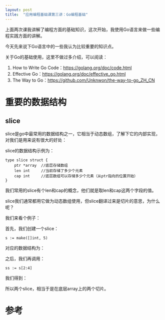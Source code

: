 ```yaml
---
layout: post
title:  "应用编程基础课第三讲：Go编程基础"
---
```


上面两次课我讲解了编程方面的基础知识，这次开始，我使用Go语言来做一些编程实践方面的讲解。

今天先来说下Go语言中的一些我认为比较重要的知识点。

关于Go的基础使用，这里不做过多介绍，可以阅读：

1. How to Write Go Code：https://golang.org/doc/code.html
1. Effective Go：https://golang.org/doc/effective_go.html
1. The Way to Go：https://github.com/Unknwon/the-way-to-go_ZH_CN

# 重要的数据结构

## slice

slice是go中最常用的数据结构之一，它相当于动态数组，了解下它的内部实现，对我们是用来说有很大的好处：

slice的数据结构示例为：

```
type slice struct {
    ptr *array  //底层存储数组
    len int     //当前存储了多少个元素
    cap int     //底层数组可以存储多少个元素（从ptr指向的位置开始）
}
```

我们常用的slice有个len和cap的概念，他们就是取len和cap这两个字段的值。

slice我们通常都用它做为动态数组使用，但slice翻译过来是切片的意思，为什么呢？

我们来看个例子：

首先，我们创建一个slice：

```
s := make([]int, 5)
```

对应的数据结构为：

之后，我们再调用：

```
ss := s[2:4]
```

我们得到：

所以两个slice，相当于是在底层array上的两个切片。

# 参考

